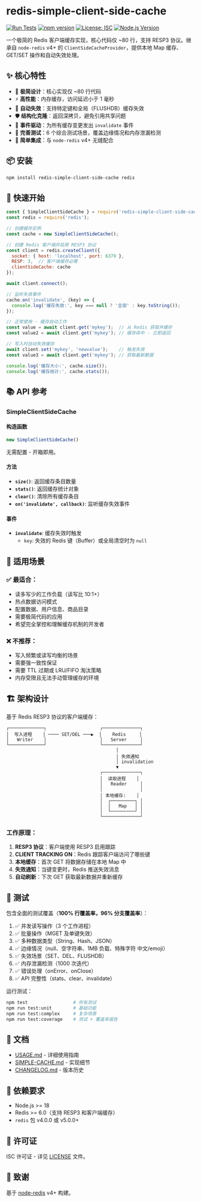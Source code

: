 # redis-simple-client-side-cache

[![Run Tests](https://github.com/yidinghan/redis-client-side-simple-cache/actions/workflows/test.yml/badge.svg)](https://github.com/yidinghan/redis-client-side-simple-cache/actions/workflows/test.yml)
[![npm version](https://img.shields.io/npm/v/redis-simple-client-side-cache.svg)](https://www.npmjs.com/package/redis-simple-client-side-cache)
[![License: ISC](https://img.shields.io/badge/License-ISC-blue.svg)](https://opensource.org/licenses/ISC)
[![Node.js Version](https://img.shields.io/badge/node-%3E%3D18-brightgreen)](https://nodejs.org/)

一个极简的 Redis 客户端缓存实现，核心代码仅 ~80 行，支持 RESP3 协议。继承自 `node-redis` v4+ 的 `ClientSideCacheProvider`，提供本地 Map 缓存、GET/SET 操作和自动失效处理。

## ✨ 核心特性

- 🎯 **极简设计**：核心实现仅 ~80 行代码
- ⚡ **高性能**：内存缓存，访问延迟小于 1 毫秒
- 🔄 **自动失效**：支持特定键和全局（FLUSHDB）缓存失效
- 🛡️ **结构化克隆**：返回深拷贝，避免引用共享问题
- 📡 **事件驱动**：为所有缓存变更发出 `invalidate` 事件
- 🧪 **完善测试**：6 个综合测试场景，覆盖边缘情况和内存泄漏检测
- 🔌 **简单集成**：与 `node-redis` v4+ 无缝配合

## 📦 安装

```bash
npm install redis-simple-client-side-cache redis
```

## 🚀 快速开始

```javascript
const { SimpleClientSideCache } = require('redis-simple-client-side-cache');
const redis = require('redis');

// 创建缓存实例
const cache = new SimpleClientSideCache();

// 创建 Redis 客户端并启用 RESP3 协议
const client = redis.createClient({
  socket: { host: 'localhost', port: 6379 },
  RESP: 3,  // 客户端缓存必需
  clientSideCache: cache
});

await client.connect();

// 监听失效事件
cache.on('invalidate', (key) => {
  console.log('缓存失效:', key === null ? '全部' : key.toString());
});

// 正常使用 - 缓存自动工作
const value = await client.get('mykey');  // 从 Redis 获取并缓存
const value2 = await client.get('mykey'); // 缓存命中 - 立即返回

// 写入时自动失效缓存
await client.set('mykey', 'newvalue');    // 触发失效
const value3 = await client.get('mykey'); // 获取最新数据

console.log('缓存大小:', cache.size());
console.log('缓存统计:', cache.stats());
```

## 📚 API 参考

### SimpleClientSideCache

#### 构造函数
```javascript
new SimpleClientSideCache()
```
无需配置 - 开箱即用。

#### 方法

- **`size()`**: 返回缓存条目数量
- **`stats()`**: 返回缓存统计对象
- **`clear()`**: 清除所有缓存条目
- **`on('invalidate', callback)`**: 监听缓存失效事件

#### 事件

- **`invalidate`**: 缓存失效时触发
  - `key`: 失效的 Redis 键（Buffer）或全局清空时为 `null`

## 🎯 适用场景

### ✅ 最适合：
- 读多写少的工作负载（读写比 10:1+）
- 热点数据访问模式
- 配置数据、用户信息、商品目录
- 需要极简代码的应用
- 希望完全掌控和理解缓存机制的开发者

### ❌ 不推荐：
- 写入频繁或读写均衡的场景
- 需要强一致性保证
- 需要 TTL 过期或 LRU/FIFO 淘汰策略
- 内存受限且无法手动管理缓存的环境

## 🏗️ 架构设计

基于 Redis RESP3 协议的客户端缓存：

```
┌─────────────┐                    ┌──────────────┐
│  写入进程    │ ──── SET/DEL ───▶  │    Redis     │
│   Writer    │                    │   Server     │
└─────────────┘                    └──────────────┘
                                         │
                                         │ 失效通知
                                         │ invalidation
                                         ▼
                                   ┌──────────────┐
                                   │  读取进程    │
                                   │   Reader     │
                                   │              │
                                   │ 本地缓存:    │
                                   │  ┌─────────┐ │
                                   │  │   Map   │ │
                                   │  └─────────┘ │
                                   └──────────────┘
```

### 工作原理：

1. **RESP3 协议**：客户端使用 RESP3 启用跟踪
2. **CLIENT TRACKING ON**：Redis 跟踪客户端访问了哪些键
3. **本地缓存**：首次 GET 将数据存储在本地 Map 中
4. **失效通知**：当键变更时，Redis 推送失效消息
5. **自动刷新**：下次 GET 获取最新数据并重新缓存

## 🧪 测试

包含全面的测试覆盖（**100% 行覆盖率，96% 分支覆盖率**）：

1. ✅ 并发读写操作（3 个工作进程）
2. ✅ 批量操作（MGET 及单键失效）
3. ✅ 多种数据类型（String、Hash、JSON）
4. ✅ 边缘情况（null、空字符串、1MB 负载、特殊字符 中文/emoji）
5. ✅ 失效场景（SET、DEL、FLUSHDB）
6. ✅ 内存泄漏检测（1000 次迭代）
7. ✅ 错误处理（onError、onClose）
8. ✅ API 完整性（stats、clear、invalidate）

运行测试：
```bash
npm test                 # 所有测试
npm run test:unit        # 基础功能
npm run test:complex     # 复杂场景
npm run test:coverage    # 测试 + 覆盖率报告
```

## 📖 文档

- [USAGE.md](docs/USAGE.md) - 详细使用指南
- [SIMPLE-CACHE.md](docs/SIMPLE-CACHE.md) - 实现细节
- [CHANGELOG.md](CHANGELOG.md) - 版本历史

## 🔧 依赖要求

- Node.js >= 18
- Redis >= 6.0（支持 RESP3 和客户端缓存）
- `redis` 包 v4.0.0 或 v5.0.0+

## 📄 许可证

ISC 许可证 - 详见 [LICENSE](LICENSE) 文件。

## 🙏 致谢

基于 [node-redis](https://github.com/redis/node-redis) v4+ 构建。
